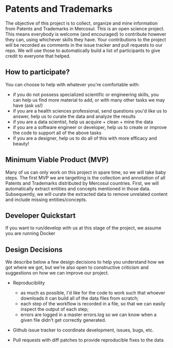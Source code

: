 # Patents and Trademarks

The objective of this project is to collect, organize and mine information from Patents and Trademarks in Mercosul. This is an open science project. This means everybody is welcome (and encouraged) to contribute however they can, using whichever skills they have. Your contributions to the project will be recorded as comments in the issue tracker and pull requests to our repo. We will use those to automatically build a list of participants to give credit to everyone that helped.

## How to participate?

You can choose to help with whatever you're comfortable with:
* if you do not possess specialized scientific or engineering skills, you can help us find more material to add, or with many other tasks we may have (ask us!)
* if you are a health sciences professional, send questions you'd like us to answer, help us to curate the data and analyze the results
* if you are a data scientist, help us acquire + clean + mine the data
* if you are a software engineer or developer, help us to create or improve the code to support all of the above tasks
* if you are a designer, help us to do all of this with more efficacy and beauty!

## Minimum Viable Product (MVP)

Many of us can only work on this project in spare time, so we will take baby steps. The first MVP we are targetting is the collection and annotation of all Patents and Trademarks distributed by Mercosul countries. First, we will automatically extract entities and concepts mentioned in those data. Subsequently, we will curate the extracted data to remove unrelated content and include missing entities/concepts.

## Developer Quickstart

If you want to run/develop with us at this stage of the project, we assume you are running Docker

## Design Decisions

We describe below a few design decisions to help you understand how we got where we got, but we're also open to constructive criticism and suggestions on how we can improve our project.

* Reproducibility
  * as much as possible, I'd like for the code to work such that whoever downloads it can build all of the data files from scratch;
  * each step of the workflow is recorded in a file, so that we can easily inspect the output of each step;
  * errors are logged in a master errors.log so we can know when a given file didn't get correctly generated.

* Github issue tracker to coordinate development, issues, bugs, etc.

* Pull requests with diff patches to provide reproducible fixes to the data
